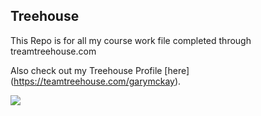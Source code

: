 ## Treehouse

This Repo is for all my course work file completed through treamtreehouse.com

Also check out my Treehouse Profile [here] (https://teamtreehouse.com/garymckay).

![](http://teaswellnessshoppe.com/wp-content/uploads/2012/11/rocks.jpg)
